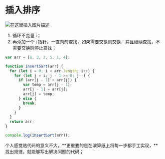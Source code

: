# 插入排序

![在这里插入图片描述](https://img-blog.csdnimg.cn/20210201150719347.png?x-oss-process=image/watermark,type_ZmFuZ3poZW5naGVpdGk,shadow_10,text_aHR0cHM6Ly9ibG9nLmNzZG4ubmV0L1pIZ29nb2dvaGE=,size_16,color_FFFFFF,t_70)

1. 循环不变量 i；
2. 再添加一个 j 指针，一直向前查找，如果需要交换则交换，并且继续查找，不需要交换则停止查找；

```js
var arr = [6, 3, 2, 5, 1, 4];

function insertSort(arr) {
  for (let i = 0; i < arr.length; i++) {
    for (let j = i; j - 1 >= 0; j--) {
      if (arr[j - 1] > arr[j]) {
        var temp = arr[j - 1];
        arr[j - 1] = arr[j];
        arr[j] = temp;
      } else {
        break;
      }
    }
  }
  return arr;
}

console.log(insertSort(arr));
```

个人感觉贴代码的意义不大，**更重要的是在演算纸上将每一步都手工实现，**找出规律，就能够写出解决问题的代码；
